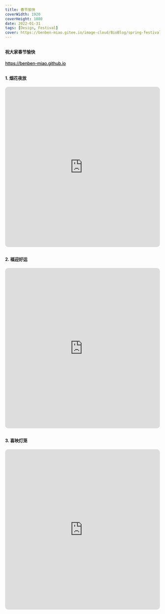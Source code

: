 ```yaml
---
title: 春节愉快
coverWidth: 1920
coverHeight: 1080
date: 2022-01-31
tags: [Design, Festival]
cover: https://benben-miao.gitee.io/image-cloud/BioBlog/spring-festival.png
---
```


<!-- <div style="background-color: #eeeeee; width: 120px; padding:5px 20px; border-radius: 3px;">Read More</div> -->
<!-- more -->

## 
#### 祝大家春节愉快
<div class="card">
  <a href="https://benben-miao.github.io" style="text-shadow: 1px 1px 3px #888;">https://benben-miao.github.io</a>
</div>

## 
#### 1. 烟花夜放
<div class="frame">
  <iframe frameborder="0" allowfullscreen mozallowfullscreen="true" webkitallowfullscreen="true" allow="fullscreen; autoplay; vr" 
  style="width: 100%; height: 520px; border-radius: 10px;" 
  src="https://benben-miao.gitee.io/beautiful-code/fireworks/dist/index.html">
  </iframe>
</div>

## 
#### 2. 福迎好运
<div class="frame">
  <iframe frameborder="0" allowfullscreen mozallowfullscreen="true" webkitallowfullscreen="true" allow="fullscreen; autoplay; vr" 
  style="width: 100%; height: 520px; border-radius: 10px;" 
  src="https://sketchfab.com/models/66ffd5ff4d2d4d3a95636f106cc95a83/embed?autospin=1&autostart=1">
  </iframe>
</div>

## 
#### 3. 喜映灯笼
<div class="frame">
  <iframe frameborder="0" allowfullscreen mozallowfullscreen="true" webkitallowfullscreen="true" allow="fullscreen; autoplay; vr" 
  style="width: 100%; height: 520px; border-radius: 10px;" 
  src="https://sketchfab.com/models/db0658118f794060b5a5390ee4739212/embed?autospin=1&autostart=1">
  </iframe>
</div>